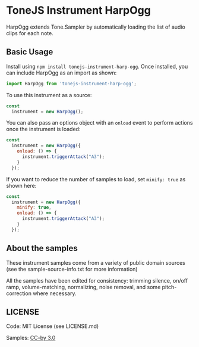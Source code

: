 # ToneJS Instrument HarpOgg

HarpOgg extends Tone.Sampler by automatically loading the list of audio clips for each note.

## Basic Usage

Install using `npm install tonejs-instrument-harp-ogg`. Once installed, you can include HarpOgg as an import as shown:

```javascript
import HarpOgg from 'tonejs-instrument-harp-ogg';
```

To use this instrument as a source:

```javascript
const
  instrument = new HarpOgg();
```

You can also pass an options object with an `onload` event to perform actions once the instrument is loaded:

```javascript
const
  instrument = new HarpOgg({
    onload: () => {
      instrument.triggerAttack("A3");
    }
  });
```

If you want to reduce the number of samples to load, set `minify: true` as shown here:

```javascript
const
  instrument = new HarpOgg({
    minify: true,
    onload: () => {
      instrument.triggerAttack("A3");
    }
  });
```

## About the samples

These instrument samples come from a variety of public domain sources (see the sample-source-info.txt for more information)

All the samples have been edited for consistency: trimming silence, on/off ramp, volume-matching, normalizing, noise removal, and some pitch-correction where necessary.

## LICENSE

Code: MIT License (see LICENSE.md)

Samples: [CC-by 3.0](https://creativecommons.org/licenses/by/3.0/)
